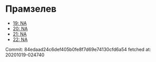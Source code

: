 # Прамзелев
- [19: NA](19.md)
- [20: NA](20.md)
- [21: NA](21.md)
- [22: NA](22.md)

Commit: 84edaad24c6def405b0fe8f7d69e74130cfd6a54
 fetched at: 20201019-024740
